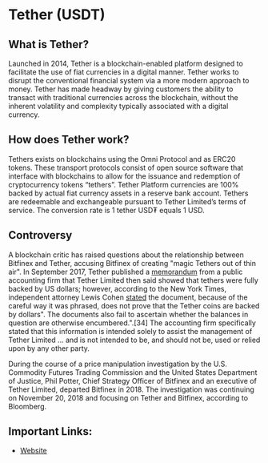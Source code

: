 # Tether (USDT)

## What is Tether?

Launched in 2014, Tether is a blockchain-enabled platform designed to facilitate the use of fiat currencies in a digital manner. Tether works to disrupt the conventional financial system via a more modern approach to money. Tether has made headway by giving customers the ability to transact with traditional currencies across the blockchain, without the inherent volatility and complexity typically associated with a digital currency.

## How does Tether work?

Tethers exists on blockchains using the Omni Protocol and as ERC20 tokens. These transport protocols consist of open source software that interface with blockchains to allow for the issuance and redemption of cryptocurrency tokens “tethers”. Tether Platform currencies are 100% backed by actual fiat currency assets in a reserve bank account. Tethers are redeemable and exchangeable pursuant to Tether Limited’s terms of service. The conversion rate is 1 tether USD₮ equals 1 USD.


## Controversy

A blockchain critic has raised questions about the relationship between Bitfinex and Tether, accusing Bitfinex of creating "magic Tethers out of thin air". In September 2017, Tether published a [memorandum](https://tether.to/wp-content/uploads/2017/09/Final-Tether-Consulting-Report-9-15-17_Redacted.pdf) from a public accounting firm that Tether Limited then said showed that tethers were fully backed by US dollars; however, according to the New York Times, independent attorney Lewis Cohen [stated](https://www.nytimes.com/2017/11/21/technology/bitcoin-bitfinex-tether.html) the document, because of the careful way it was phrased, does not prove that the Tether coins are backed by dollars". The documents also fail to ascertain whether the balances in question are otherwise encumbered.".[34] The accounting firm specifically stated that this information is intended solely to assist the management of Tether Limited ... and is not intended to be, and should not be, used or relied upon by any other party.

During the course of a price manipulation investigation by the U.S. Commodity Futures Trading Commission and the United States Department of Justice, Phil Potter, Chief Strategy Officer of Bitfinex and an executive of Tether Limited, departed Bitfinex in 2018. The investigation was continuing on November 20, 2018 and focusing on Tether and Bitfinex, according to Bloomberg.

## Important Links: 
* [Website](https://tether.to/)
